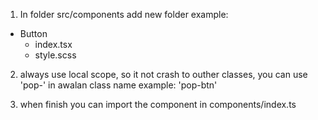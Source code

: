 1. In folder src/components add new folder
   example:

- Button
  - index.tsx
  - style.scss

2. always use local scope, so it not crash to outher classes, you can use 'pop-' in awalan class name
   example: 'pop-btn'

3. when finish you can import the component in components/index.ts
